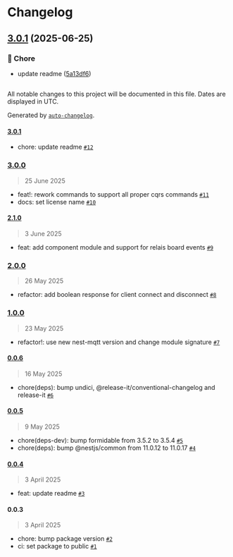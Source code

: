 # Changelog

## [3.0.1](https://github.com/evva-sfw/nest-xs3-api-client/compare/3.0.0...3.0.1) (2025-06-25)

### 🧹 Chore

* update readme ([5a13df6](https://github.com/evva-sfw/nest-xs3-api-client/commit/5a13df6e61643b1ccaad3d9a43bb8acfd43b6baf))

##

All notable changes to this project will be documented in this file. Dates are displayed in UTC.

Generated by [`auto-changelog`](https://github.com/CookPete/auto-changelog).

#### [3.0.1](https://github.com/evva-sfw/nest-xs3-api-client/compare/3.0.0...3.0.1)

- chore: update readme [`#12`](https://github.com/evva-sfw/nest-xs3-api-client/pull/12)

### [3.0.0](https://github.com/evva-sfw/nest-xs3-api-client/compare/2.1.0...3.0.0)

> 25 June 2025

- feat!: rework commands to support all proper cqrs commands [`#11`](https://github.com/evva-sfw/nest-xs3-api-client/pull/11)
- docs: set license name [`#10`](https://github.com/evva-sfw/nest-xs3-api-client/pull/10)

#### [2.1.0](https://github.com/evva-sfw/nest-xs3-api-client/compare/2.0.0...2.1.0)

> 3 June 2025

- feat: add component module and support for relais board events [`#9`](https://github.com/evva-sfw/nest-xs3-api-client/pull/9)

### [2.0.0](https://github.com/evva-sfw/nest-xs3-api-client/compare/1.0.0...2.0.0)

> 26 May 2025

- refactor: add boolean response for client connect and disconnect [`#8`](https://github.com/evva-sfw/nest-xs3-api-client/pull/8)

### [1.0.0](https://github.com/evva-sfw/nest-xs3-api-client/compare/0.0.6...1.0.0)

> 23 May 2025

- refactor!: use new nest-mqtt version and change module signature [`#7`](https://github.com/evva-sfw/nest-xs3-api-client/pull/7)

#### [0.0.6](https://github.com/evva-sfw/nest-xs3-api-client/compare/0.0.5...0.0.6)

> 16 May 2025

- chore(deps): bump undici, @release-it/conventional-changelog and release-it [`#6`](https://github.com/evva-sfw/nest-xs3-api-client/pull/6)

#### [0.0.5](https://github.com/evva-sfw/nest-xs3-api-client/compare/0.0.4...0.0.5)

> 9 May 2025

- chore(deps-dev): bump formidable from 3.5.2 to 3.5.4 [`#5`](https://github.com/evva-sfw/nest-xs3-api-client/pull/5)
- chore(deps): bump @nestjs/common from 11.0.12 to 11.0.17 [`#4`](https://github.com/evva-sfw/nest-xs3-api-client/pull/4)

#### [0.0.4](https://github.com/evva-sfw/nest-xs3-api-client/compare/0.0.3...0.0.4)

> 3 April 2025

- feat: update readme [`#3`](https://github.com/evva-sfw/nest-xs3-api-client/pull/3)

#### 0.0.3

> 3 April 2025

- chore: bump package version [`#2`](https://github.com/evva-sfw/nest-xs3-api-client/pull/2)
- ci: set package to public [`#1`](https://github.com/evva-sfw/nest-xs3-api-client/pull/1)
